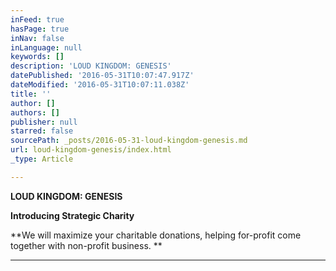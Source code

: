 ```yaml
---
inFeed: true
hasPage: true
inNav: false
inLanguage: null
keywords: []
description: 'LOUD KINGDOM: GENESIS'
datePublished: '2016-05-31T10:07:47.917Z'
dateModified: '2016-05-31T10:07:11.038Z'
title: ''
author: []
authors: []
publisher: null
starred: false
sourcePath: _posts/2016-05-31-loud-kingdom-genesis.md
url: loud-kingdom-genesis/index.html
_type: Article

---
```

**LOUD KINGDOM: GENESIS**

**Introducing Strategic Charity**

**We will maximize your charitable donations, helping for-profit come together with non-profit business. **

****